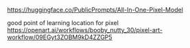 https://huggingface.co/PublicPrompts/All-In-One-Pixel-Model


good point of learning location for pixel
https://openart.ai/workflows/booby_nutty_30/pixel-art-workflow/09EGyt3ZOBM9kD4ZZGP5
